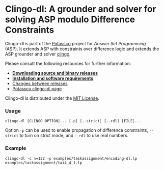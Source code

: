 # Clingo-dl: A grounder and solver for solving ASP modulo Difference Constraints

Clingo-dl is part of the [Potassco](https://potassco.org) project for *Answer Set
Programming* (ASP). 
It extends ASP with constraints over difference logic
and extends the ASP grounder and solver [clingo](https://potassco.org/clingo/).


Please consult the following resources for further information:

  - [**Downloading source and binary releases**](https://github.com/potassco/clingo-dl/releases)
  - [**Installation and software requirements**](INSTALL.md)
  - [Changes between releases](CHANGES.md)
  - [Potassco clingo-dl page](https://potassco.org/labs/clingodl/)

Clingo-dl is distributed under the [MIT License](LICENSE.md).

### Usage

    clingo-dl [CLINGO OPTION]... [-p] [--strict] [--rdl] [FILE]...

Option `-p` can be used to enable propagation of difference constraints,
`--strict` to turn on strict mode, and `--rdl` to use real numbers.

### Example

    clingo-dl -c n=132 -p examples/taskassignment/encoding-dl.lp examples/taskassignment/tai4_4_1.lp
